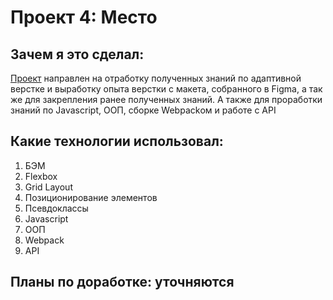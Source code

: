 # Проект 4: Место

## Зачем я это сделал:

[Проект](https://alextcoi.github.io/mesto/) направлен на отработку полученных знаний по адаптивной верстке и выработку опыта верстки с макета, собранного в Figma, а так же для закрепления ранее полученных знаний.
А также для проработки знаний по Javascript, ООП, сборке Webpackом и работе с API

## Какие технологии использовал:

1. БЭМ
2. Flexbox
3. Grid Layout
4. Позиционирование элементов
5. Псевдоклассы
6. Javascript
7. ООП
8. Webpack
9. API

## Планы по доработке: уточняются
